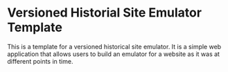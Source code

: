 # Versioned Historial Site Emulator Template
This is a template for a versioned historical site emulator. It is a simple web application that allows users to build an emulator for a website as it was at different points in time.